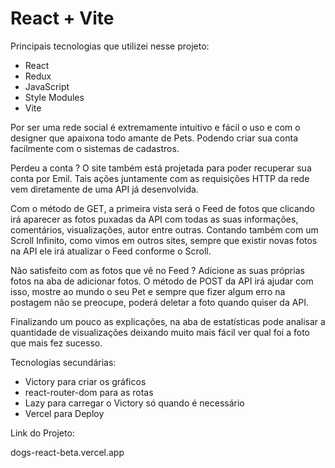 # React + Vite

Principais tecnologias que utilizei nesse projeto: 

- React
- Redux
- JavaScript
- Style Modules
- Vite

Por ser uma rede social é extremamente intuitivo e fácil o uso e com o designer que apaixona todo amante de Pets. Podendo criar sua conta facilmente com o sistemas de cadastros. 

Perdeu a conta ? O site também está projetada para poder recuperar sua conta por Emil. Tais ações juntamente com as requisições HTTP da rede vem diretamente de uma API já desenvolvida.

Com o método de GET, a primeira vista será o Feed de fotos que clicando irá aparecer as fotos puxadas da API com todas as suas informações, comentários, visualizações, autor entre outras. Contando também com um Scroll Infinito, como vimos em outros sites, sempre que existir novas fotos na API ele irá atualizar o Feed conforme o Scroll. 

Não satisfeito com as fotos que vê no Feed ? Adicione as suas próprias fotos na aba de adicionar fotos. O método de POST da API irá ajudar com isso, mostre ao mundo o seu Pet e sempre que fizer algum erro na postagem não se preocupe, poderá deletar a foto quando quiser da API.

Finalizando um pouco as explicações, na aba de estatísticas pode analisar a quantidade de visualizações deixando  muito mais fácil ver qual foi a foto que mais fez sucesso. 

Tecnologias secundárias: 

- Victory para criar os gráficos
- react-router-dom para as rotas
- Lazy para carregar o Victory só quando é necessário
- Vercel para Deploy

Link do Projeto: 

dogs-react-beta.vercel.app

